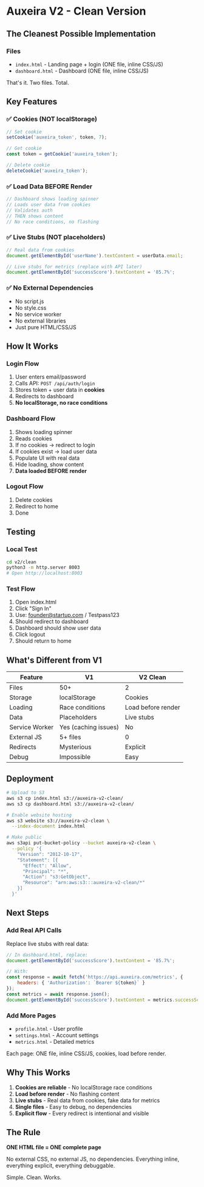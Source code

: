 # Auxeira V2 - Clean Version

## The Cleanest Possible Implementation

### Files
- `index.html` - Landing page + login (ONE file, inline CSS/JS)
- `dashboard.html` - Dashboard (ONE file, inline CSS/JS)

That's it. Two files. Total.

## Key Features

### ✅ Cookies (NOT localStorage)
```javascript
// Set cookie
setCookie('auxeira_token', token, 7);

// Get cookie
const token = getCookie('auxeira_token');

// Delete cookie
deleteCookie('auxeira_token');
```

### ✅ Load Data BEFORE Render
```javascript
// Dashboard shows loading spinner
// Loads user data from cookies
// Validates auth
// THEN shows content
// No race conditions, no flashing
```

### ✅ Live Stubs (NOT placeholders)
```javascript
// Real data from cookies
document.getElementById('userName').textContent = userData.email;

// Live stubs for metrics (replace with API later)
document.getElementById('successScore').textContent = '85.7%';
```

### ✅ No External Dependencies
- No script.js
- No style.css
- No service worker
- No external libraries
- Just pure HTML/CSS/JS

## How It Works

### Login Flow
1. User enters email/password
2. Calls API: `POST /api/auth/login`
3. Stores token + user data in **cookies**
4. Redirects to dashboard
5. **No localStorage, no race conditions**

### Dashboard Flow
1. Shows loading spinner
2. Reads cookies
3. If no cookies → redirect to login
4. If cookies exist → load user data
5. Populate UI with real data
6. Hide loading, show content
7. **Data loaded BEFORE render**

### Logout Flow
1. Delete cookies
2. Redirect to home
3. Done

## Testing

### Local Test
```bash
cd v2/clean
python3 -m http.server 8003
# Open http://localhost:8003
```

### Test Flow
1. Open index.html
2. Click "Sign In"
3. Use: founder@startup.com / Testpass123
4. Should redirect to dashboard
5. Dashboard should show user data
6. Click logout
7. Should return to home

## What's Different from V1

| Feature | V1 | V2 Clean |
|---------|----|----|
| Files | 50+ | 2 |
| Storage | localStorage | Cookies |
| Loading | Race conditions | Load before render |
| Data | Placeholders | Live stubs |
| Service Worker | Yes (caching issues) | No |
| External JS | 5+ files | 0 |
| Redirects | Mysterious | Explicit |
| Debug | Impossible | Easy |

## Deployment

```bash
# Upload to S3
aws s3 cp index.html s3://auxeira-v2-clean/
aws s3 cp dashboard.html s3://auxeira-v2-clean/

# Enable website hosting
aws s3 website s3://auxeira-v2-clean \
  --index-document index.html

# Make public
aws s3api put-bucket-policy --bucket auxeira-v2-clean \
  --policy '{
    "Version": "2012-10-17",
    "Statement": [{
      "Effect": "Allow",
      "Principal": "*",
      "Action": "s3:GetObject",
      "Resource": "arn:aws:s3:::auxeira-v2-clean/*"
    }]
  }'
```

## Next Steps

### Add Real API Calls
Replace live stubs with real data:

```javascript
// In dashboard.html, replace:
document.getElementById('successScore').textContent = '85.7%';

// With:
const response = await fetch('https://api.auxeira.com/metrics', {
    headers: { 'Authorization': `Bearer ${token}` }
});
const metrics = await response.json();
document.getElementById('successScore').textContent = metrics.successScore;
```

### Add More Pages
- `profile.html` - User profile
- `settings.html` - Account settings
- `metrics.html` - Detailed metrics

Each page: ONE file, inline CSS/JS, cookies, load before render.

## Why This Works

1. **Cookies are reliable** - No localStorage race conditions
2. **Load before render** - No flashing content
3. **Live stubs** - Real data from cookies, fake data for metrics
4. **Single files** - Easy to debug, no dependencies
5. **Explicit flow** - Every redirect is intentional and visible

## The Rule

**ONE HTML file = ONE complete page**

No external CSS, no external JS, no dependencies.
Everything inline, everything explicit, everything debuggable.

Simple. Clean. Works.
